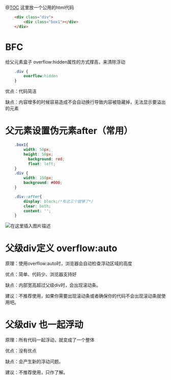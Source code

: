 @[TOC](目录)
这里放一个公用的html代码
```html
    <div class="div">
        <div class="box1"></div>
    </div>
```
# BFC
给父元素盒子 overflow:hidden属性的方式撑高，来清除浮动
```css
    .div {
 		overflow:hidden
    }
```
优点：代码简洁

缺点：内容增多的时候容易造成不会自动换行导致内容被隐藏掉，无法显示要溢出的元素
# 父元素设置伪元素after（常用）

```css
    .box1{
        width: 50px;
        height: 50px;
          background: red;
          float: left;
    }
    .div {
        width: 150px;
        background: #000;
    }

    .div::after{
        display: block;/*有这三个就够了*/
        clear: both;
        content: '';
    }
```
![在这里插入图片描述](https://img-blog.csdnimg.cn/20210303160505359.png?x-oss-process=image/watermark,type_ZmFuZ3poZW5naGVpdGk,shadow_10,text_aHR0cHM6Ly9ibG9nLmNzZG4ubmV0L2FidWFuZGVu,size_16,color_FFFFFF,t_70)
# 父级div定义 overflow:auto
原理：使用overflow:auto时，浏览器会自动检查浮动区域的高度

优点：简单、代码少、浏览器支持好

缺点：内部宽高超过父级div时，会出现滚动条。

建议：不推荐使用，如果你需要出现滚动条或者确保你的代码不会出现滚动条就使用吧。

# 父级div 也一起浮动
原理：所有代码一起浮动，就变成了一个整体

优点：没有优点

缺点：会产生新的浮动问题。

建议：不推荐使用，只作了解。